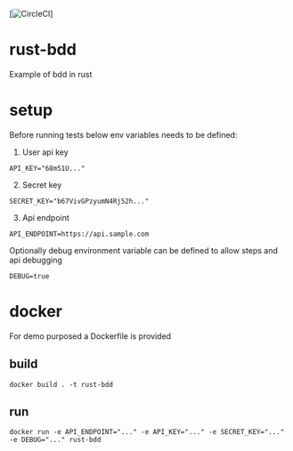 [![CircleCI](https://circleci.com/gh/dkijania/rust-bdd.svg?style=shield)]

# rust-bdd
Example of bdd in rust

# setup

Before running tests below env variables needs to be defined:

1. User api key
```
API_KEY="68m51U..."
```
2. Secret key
```
SECRET_KEY="b67VivGPzyumN4Rj52h..."
```
3. Api endpoint
```
API_ENDPOINT=https://api.sample.com
```

Optionally debug environment variable can be defined to allow steps and api debugging
```
DEBUG=true
```

# docker

For demo purposed a Dockerfile is provided

## build

`docker build . -t rust-bdd`

## run

```
docker run -e API_ENDPOINT="..." -e API_KEY="..." -e SECRET_KEY="..." -e DEBUG="..." rust-bdd
```